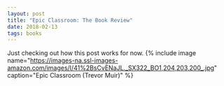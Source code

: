 ```yaml
---
layout: post
title: "Epic Classroom: The Book Review"
date: 2018-02-13
tags: books
---
```

Just checking out how this post works for now.
{% include image name="https://images-na.ssl-images-amazon.com/images/I/41%2BsCvENaJL._SX322_BO1,204,203,200_.jpg" caption="Epic Classroom (Trevor Muir)" %} 
